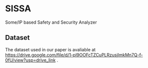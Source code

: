 # SISSA
Some/IP based Safety and Security Analyzer

## Dataset
The dataset used in our paper is avaliable at https://drive.google.com/file/d/1-pl9OOFcTZCuPLRzusjlmkMn7Q-f-0fU/view?usp=drive_link .
